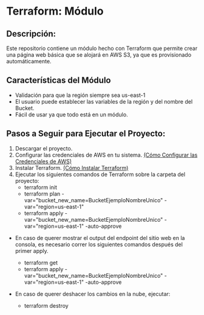# Terraform: Módulo

## Descripción:
Este repositorio contiene un módulo hecho con Terraform que permite crear una página web básica que se alojará en AWS S3, ya que es provisionado automáticamente.

## Características del Módulo
- Validación para que la región siempre sea us-east-1
- El usuario puede establecer las variables de la región y del nombre del Bucket.
- Fácil de usar ya que todo está en un módulo.

## Pasos a Seguir para Ejecutar el Proyecto:
1. Descargar el proyecto.
2. Configurar las credenciales de AWS en tu sistema. [(Cómo Configurar las Credenciales de AWS)](https://docs.aws.amazon.com/cli/v1/userguide/cli-chap-configure.html)
3. Instalar Terraform. [(Cómo Instalar Terraform)](https://developer.hashicorp.com/terraform/tutorials/aws-get-started/install-cli)
4. Ejecutar los siguientes comandos de Terraform sobre la carpeta del proyecto:
   * terraform init
   * terraform plan -var="bucket_new_name=BucketEjemploNombreUnico" -var="region=us-east-1"
   * terraform apply -var="bucket_new_name=BucketEjemploNombreUnico" -var="region=us-east-1" -auto-approve


* En caso de querer mostrar el output del endpoint del sitio web en la consola, es necesario correr los siguientes comandos después del primer apply.
  - terraform get
  - terraform apply -var="bucket_new_name=BucketEjemploNombreUnico" -var="region=us-east-1" -auto-approve


* En caso de querer deshacer los cambios en la nube, ejecutar:
  - terraform destroy
